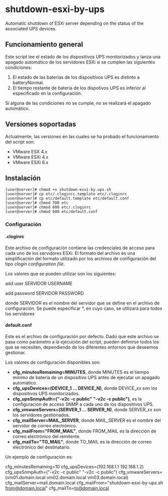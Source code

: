 # shutdown-esxi-by-ups

Automatic shutdown of ESXi server depending on the status of the associated UPS devices.

## Funcionamiento general

Este script lee el estado de los dispositivos UPS monitorizados y lanza una apagado automático de los servidores ESXi si se cumplen las siguientes condiciones:

1. El estado de las baterías de los dispositivos UPS es distinto a batteryNormal.
2. El tiempo restante de batería de los dispotivos UPS es inferior al especificado en la configuración.

Si alguna de las condiciones no se cumple, no se realizará el apagado automático.

## Versiones soportadas

Actualmente, las versiones en las cuales se ha probado el funcionamiento del script son:

- VMware ESX 4.x
- VMware ESXi 4.x
- VMware ESXi 6.x

## Instalación

```
[user@server]# chmod +x shutdown-esxi-by.ups.sh
[user@server]# cp etc/.cloginrc.template etc/.cloginrc
[user@server]# cp etc/default.template etc/default.conf
[user@server]# chmod 700 etc
[user@server]# chmod 600 etc/.cloginrc
[user@server]# chmod 600 etc/default.conf
```

### Configuración

#### .cloginrc

Este archivo de configuración contiene las credenciales de acceso para cada uno de los servidores ESXi. El formato del archivo es una simplificación del formato utilizado por los archivos de configuración del tipo *clogin configuration file*.

Los valores que se pueden utilizar son los siguientes:

add user SERVIDOR USERNAME

add password SERVIDOR PASSWORD

donde SERVIDOR es el nombre del servidor que se define en el archivo de configuración. Se puede especificar *, en cuyo caso, se utilizará para todos los servidores

#### default.conf

Este es el archivo de configuración por defecto. Dado que este archivo se pasa como parámetro a la ejecución del script, pueden definirse todos los que se necesiten, dependiendo de los diferentes entornos que deseemos gestionar.

Los valores de configuración disponibles son:

- **cfg_minutesRemaining=MINUTES**, donde MINUTES es el tiempo mínimo de batería de un dispositivo UPS antes de ejecutar un apagado automático.
- **cfg_upsDevices=(DEVICE_1 ... DEVICE_N)**, donde DEVICE_xx son los dispositivos UPS monitorizados.
- **cfg_upsSnmpAuth=("-v2c -c public" "-v2c -c public")**, es la configuración de acceso SNMP a cada uno de los dispositivos UPS.
- **cfg_vmwareServers=(SERVER_1 ... SERVER_N)**, donde SERVER_xx son los servidores gestionados.
- **cfg_mailServer=MAIL_SERVER**, donde MAIL_SERVER es el nombre del servidor de correo electrónico.
- **cfg_mailFrom="FROM_MAIL"**, donde FROM_MAIL es la dirección de correo electrónico del remitente.
- **cfg_mailTo="TO_MAIL"**, donde TO_MAIL es la dirección de correo electrónico del destinatario.

Un ejemplo de configuración es:

cfg_minutesRemaining=10
cfg_upsDevices=(192.168.1.1 192.168.1.2)
cfg_upsSnmpAuth=("-v2c -c public" "-v2c -c public")
cfg_vmwareServers=(vm01.domain.local vm02.domain.local vm03.domain.local)
cfg_mailServer=mail.domain.local
cfg_mailFrom="shutdown-esxi-by-ups.sh <from@domain.local>"
cfg_mailTo=to@domain.local
